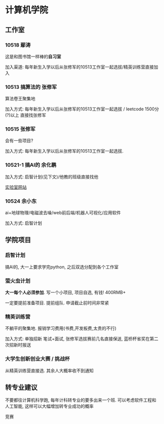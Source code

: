 # 计算机学院

## 工作室

### 10518 鄢涛

这是和图书馆一样棒的**自习室**

加入渠道: 每年新生入学以后从张修军的10513工作室一起选拔/精英训练营直接加入

### 10513 搞算法的 张修军

算法卷王聚集地

加入方式: 每年新生入学以后从张修军的10513工作室一起选拔 / leetcode 1500分(?)以上 直接找张修军

### 10515 张修军

会有一些项目?

加入方式: 每年新生入学以后从张修军的10513工作室一起选拔.

### 10521-1 搞AI的 余化鹏

加入方式: 启智计划(见下文)/他教的班级直接找他

[实验室网站](https://bbs.intcplab.cn/)

### 10524 余小东

ai+地球物理/电磁波去噪/web前后端/机器人可视化/应用软件

加入方式: 启智计划

## 学院项目

### 启智计划

搞AI的, 大一上要求学完python, 之后双选分配到各个工作室

### 萤火虫计划

**大一每个人必须参加**. 写一个小项目, 项目自选, 有钱! 400RMB+

一定要提前准备项目. 提前组队. 申请截止前时间非常紧

### 精英训练营

不躺平的聚集地. 报销学习费用(书费,开发板费,太贵的不行)

加入方式: 单独招新 笔试+面试, 张修军选拔赛前几名直接保送, 蓝桥杯省奖在第二次招新时报送

### 大学生创新创业大赛 / 挑战杯

从精英训练营直接选. 其余人大概率收不到通知

## 转专业建议

不要都往计算机科学跑, 每年计科转专业的要多出来一个班. 可以考虑软件工程和人工智能, 这样可以大幅增加转专业成功的概率

竞赛